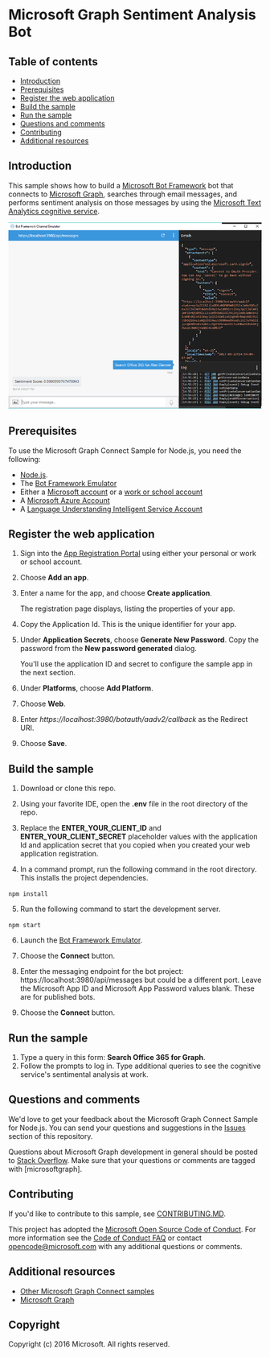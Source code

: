# Microsoft Graph Sentiment Analysis Bot

## Table of contents

* [Introduction](#introduction)
* [Prerequisites](#prerequisites)
* [Register the web application](#register-the-web-application)
* [Build the sample](#build-and-run-the-sample)
* [Run the sample](#run-the-sample)
* [Questions and comments](#questions-and-comments)
* [Contributing](#contributing)
* [Additional resources](#additional-resources)

## Introduction

This sample shows how to build a [Microsoft Bot Framework](https://dev.botframework.com/) bot that connects to [Microsoft Graph](https://developer.microsoft.com/en-us/graph/), searches through email messages, and performs sentiment analysis on those messages by using the [Microsoft Text Analytics cognitive service](https://docs.microsoft.com/en-us/azure/cognitive-services/text-analytics/quick-start).

![Microsoft Graph Connect Sample for Node.js screenshot](./readme-images/BotPreview.png)

## Prerequisites

To use the Microsoft Graph Connect Sample for Node.js, you need the following:

 * [Node.js](https://nodejs.org/).
 * The [Bot Framework Emulator](https://docs.microsoft.com/en-us/bot-framework/debug-bots-emulator)
 * Either a [Microsoft account](https://www.outlook.com/) or a [work or school account](http://dev.office.com/devprogram)
 * A [Microsoft Azure Account](https://azure.microsoft.com/en-us/free/)
 * A [Language Understanding Intelligent Service Account](https://www.luis.ai/)

## Register the web application

1. Sign into the [App Registration Portal](https://apps.dev.microsoft.com/) using either your personal or work or school account.

2. Choose **Add an app**.

3. Enter a name for the app, and choose **Create application**. 
	
   The registration page displays, listing the properties of your app.

4. Copy the Application Id. This is the unique identifier for your app. 

5. Under **Application Secrets**, choose **Generate New Password**. Copy the password from the **New password generated** dialog.

   You'll use the application ID and secret to configure the sample app in the next section. 

6. Under **Platforms**, choose **Add Platform**.

7. Choose **Web**.

8. Enter *https://localhost:3980/botauth/aadv2/callback* as the Redirect URI. 

9. Choose **Save**.

## Build the sample

1. Download or clone this repo.

2. Using your favorite IDE, open the **.env** file in the root directory of the repo.

3. Replace the **ENTER_YOUR_CLIENT_ID** and **ENTER_YOUR_CLIENT_SECRET** placeholder values with the application Id and application secret that you copied when you created your web application registration.

4. In a command prompt, run the following command in the root directory. This installs the project dependencies.

  ```npm install```

5. Run the following command to start the development server.

  ```npm start```

6. Launch the [Bot Framework Emulator](https://docs.microsoft.com/en-us/bot-framework/debug-bots-emulator).

7. Choose the **Connect** button.

8. Enter the messaging endpoint for the bot project: https://localhost:3980/api/messages but could be a different port. Leave the Microsoft App ID and Microsoft App Password values blank. These are for published bots.

9. Choose the **Connect** button. 

## Run the sample

1. Type a query in this form: **Search Office 365 for Graph**.
2. Follow the prompts to log in. Type additional queries to see the cognitive service's sentimental analysis at work.

## Questions and comments

We'd love to get your feedback about the Microsoft Graph Connect Sample for Node.js. You can send your questions and suggestions in the [Issues](https://github.com/microsoftgraph/nodejs-connect-rest-sample/issues) section of this repository.

Questions about Microsoft Graph development in general should be posted to [Stack Overflow](https://stackoverflow.com/questions/tagged/microsoftgraph). Make sure that your questions or comments are tagged with [microsoftgraph].

## Contributing ##

If you'd like to contribute to this sample, see [CONTRIBUTING.MD](/CONTRIBUTING.md).

This project has adopted the [Microsoft Open Source Code of Conduct](https://opensource.microsoft.com/codeofconduct/). For more information see the [Code of Conduct FAQ](https://opensource.microsoft.com/codeofconduct/faq/) or contact [opencode@microsoft.com](mailto:opencode@microsoft.com) with any additional questions or comments.
  
## Additional resources

- [Other Microsoft Graph Connect samples](https://github.com/MicrosoftGraph?utf8=%E2%9C%93&query=-Connect)
- [Microsoft Graph](https://graph.microsoft.io)

## Copyright
Copyright (c) 2016 Microsoft. All rights reserved.
